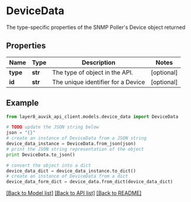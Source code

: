 # DeviceData

The type-specific properties of the SNMP Poller's Device object returned

## Properties
Name | Type | Description | Notes
------------ | ------------- | ------------- | -------------
**type** | **str** | The type of object in the API. | [optional] 
**id** | **str** | The unique identifier for a Device | [optional] 

## Example

```python
from layer8_auvik_api_client.models.device_data import DeviceData

# TODO update the JSON string below
json = "{}"
# create an instance of DeviceData from a JSON string
device_data_instance = DeviceData.from_json(json)
# print the JSON string representation of the object
print DeviceData.to_json()

# convert the object into a dict
device_data_dict = device_data_instance.to_dict()
# create an instance of DeviceData from a dict
device_data_form_dict = device_data.from_dict(device_data_dict)
```
[[Back to Model list]](../README.md#documentation-for-models) [[Back to API list]](../README.md#documentation-for-api-endpoints) [[Back to README]](../README.md)



